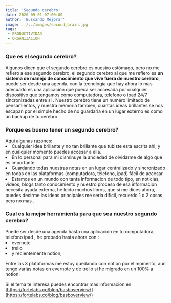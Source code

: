 ```yaml
---
title: 'Segundo cerebro'
date: 2020-09-01 07:00:00
author: 'Buscando Mejorar'
image: ../../images/second_brain.jpg
tags:
 - PRODUCTIVIDAD
 - ORGANIZACION
---
```


<H3>Que es el segundo cerebro?</H3>

Algunos dicen que el segundo cerebro es nuestro estómago, pero no me refiero a ese segundo cerebro, el segundo cerebro al que me refiero es <b>un sistema de manejo de conocimiento que vive fuera de nuestro cerebro</b>, puede ser desde una agenda, con la tecnologia que hay ahora lo mas adecuado es una aplicación que pueda ser accesada por cualquier dispositivo que tengamos como computadora, telefono o ipad 24/7 sincronizadas entre si .
Nuestro cerebro tiene un numero limitado de pensamientos, y nuestra memoria tambien, cuantas ideas brillantes se nos escapan por el simple hecho de no guardarla en un lugar externo es como un backup de tu cerebro.

<H3>Porque es bueno tener un segundo cerebro? </h3>
Aqui algunas razones:
<li>Cualquier idea brillante y no tan brillante que tubiste esta escrita ahi, y en cualquier momento puedes accesar a ella.</li>
<li>En lo personal para mi disminuye la anciedad de olvidarme de algo que es importante </li>
<li>Guardando todas nuestras notas en un lugar centralizado y sincronizado en todas en las plataformas (computadora, telefono, ipad) fácil de accesar</li>
<li>Estamos en un mundo con tanta informacion de todo tipo, en noticias, videos, blogs tanto conocimiento y nuestro proceso de esa informacion necesita ayuda externa, he leido muchos libros, que si me dices ahora, puedes decirme las ideas principales me seria dificil, recuerdo 1 o 2 cosas pero no mas .</li>

<h3>Cual es la mejor herramienta para que sea nuestro segundo cerebro?</h3>
Puede ser desde una agenda hasta una aplicación en tu computadora, telefono ipad , he probado hasta ahora con :
<li> evernote 
<li> trello 
<li>y recientemente notion; 

Entre las 3 plataformas me estoy quedando con notion por el momento, aun tengo varias notas en evernote y de trello si he migrado en un 100% a notion.

Si el tema te interesa puedes encontrar mas informacion en [https://fortelabs.co/blog/basboverview/](https://fortelabs.co/blog/basboverview/)
